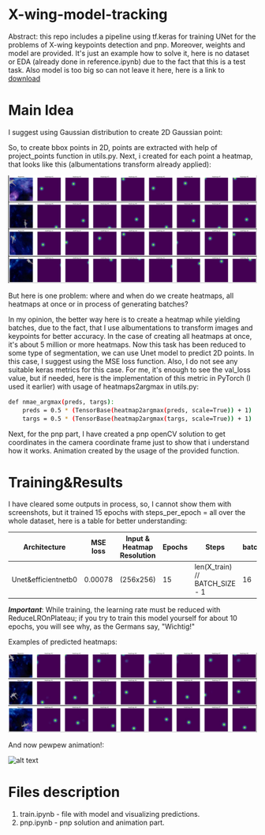 # X-wing-model-tracking
Abstract: this repo includes a pipeline using tf.keras for training UNet for the problems of X-wing keypoints detection and pnp.
Moreover, weights and model are provided. It's just an example how to solve it, here is no dataset or EDA (already done in reference.ipynb) due to the fact that this is a test task. Also model is too big  so can not leave it here, here is a link to [download](https://drive.google.com/file/d/1oaSXIrxy6RmTpe6cyQqDBay7g-0Su8bl/view?usp=share_link)

# Main Idea
I suggest using Gaussian distribution to create 2D Gaussian point:

So, to create bbox points in 2D, points are extracted with help of project_points function in utils.py.
Next, i created for each point a heatmap, that looks like this (albumentations transform already applied):

![alt text](images/heatmaps_ex.jpg)

But here is one problem: where and when do we create heatmaps, all heatmaps at once or in process of generating batches?

In my opinion, the better way here is to create a heatmap while yielding batches, due to the fact, that I use albumentations to transform images and keypoints for better accuracy. In the case of creating all heatmaps at once, it's about 5 million or more heatmaps.
Now this task has been reduced to some type of segmentation, we can use Unet model to predict 2D points. In this case, I suggest using the MSE loss function. Also, I do not see any suitable keras metrics for this case. For me, it's enough to see the val_loss value, but if needed, here is the implementation of this metric in PyTorch (I used it earlier) with usage of heatmaps2argmax in utils.py:

```sh
def nmae_argmax(preds, targs):
    preds = 0.5 * (TensorBase(heatmap2argmax(preds, scale=True)) + 1)
    targs = 0.5 * (TensorBase(heatmap2argmax(targs, scale=True)) + 1)
```

Next, for the pnp part, I have created a pnp openCV solution to get coordinates in the camera coordinate frame just to show that i understand how it works. Animation created by the usage of the provided function.

# Training&Results

I have cleared some outputs in process, so, I cannot show them with screenshots, but it trained 15 epochs with steps_per_epoch = all over the whole dataset, here is a table for better understanding:

| Architecture | MSE loss | Input & Heatmap Resolution | Epochs | Steps | batch | optimizer |
| ------ | ------ | ------ | ------ | ------ | ------ | ------ |
| Unet&efficientnetb0 | 0.00078 | (256x256)  | 15 | len(X_train) // BATCH_SIZE - 1| 16 | Adam, lr = 1e-3 |

***Important***: While training, the learning rate must be reduced with ReduceLROnPlateau; if you try to train this model yourself for about 10 epochs, you will see why, as the Germans say, "Wichtig!"

Examples of predicted heatmaps: 

![alt text](images/preds_ex.jpg)

And now pewpew animation!:

![alt text](anim.gif)

# Files description

1) train.ipynb - file with model and visualizing predictions.
2) pnp.ipynb - pnp solution and animation part. 

